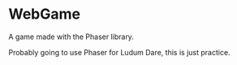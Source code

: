 WebGame
=======

A game made with the Phaser library.

Probably going to use Phaser for Ludum Dare, this is just practice.
